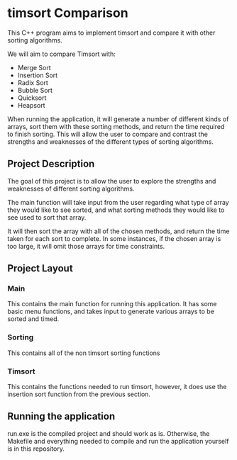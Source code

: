 # timsort Comparison
This C++ program aims to implement timsort and compare it with other sorting algorithms. 

We will aim to compare Timsort with:
- Merge Sort
- Insertion Sort
- Radix Sort 
- Bubble Sort
- Quicksort
- Heapsort

When running the application, it will generate a number of different kinds of arrays, sort them with these sorting methods, and return the time required to finish sorting. This will allow the user to compare and contrast the strengths and weaknesses of the different types of sorting algorithms. 

## Project Description 
The goal of this project is to allow the user to explore the strengths and weaknesses of different sorting algorithms.

The main function will take input from the user regarding what type of array they would like to see sorted, and what sorting methods they would like to see used to sort that array. 

It will then sort the array with all of the chosen methods, and return the time taken for each sort to complete. In some instances, if the chosen array is too large, it will omit those arrays for time constraints. 

## Project Layout
### Main 
This contains the main function for running this application. It has some basic menu functions, and takes input to generate various arrays to be sorted and timed.
### Sorting
This contains all of the non timsort sorting functions
### Timsort 
This contains the functions needed to run timsort, however, it does use the insertion sort function from the previous section.

## Running the application
run.exe is the compiled project and should work as is. Otherwise, the Makefile and everything needed to compile and run the application yourself is in this repository.
